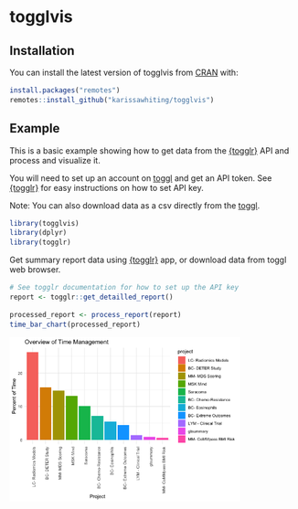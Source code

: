 
<!-- README.md is generated from README.Rmd. Please edit that file -->
togglvis
========

<!-- badges: start -->
<!-- badges: end -->
Installation
------------

You can install the latest version of togglvis from [CRAN](https://CRAN.R-project.org) with:

``` r
install.packages("remotes")
remotes::install_github("karissawhiting/togglvis")
```

Example
-------

This is a basic example showing how to get data from the [{togglr}](https://github.com/ThinkR-open/togglr) API and process and visualize it.

You will need to set up an account on [toggl](https://toggl.com/) and get an API token. See [{togglr}](https://github.com/ThinkR-open/togglr) for easy instructions on how to set API key.

Note: You can also download data as a csv directly from the [toggl](https://toggl.com/).

``` r
library(togglvis)
library(dplyr)
library(togglr)
```

Get summary report data using [{togglr}](https://github.com/ThinkR-open/togglr) app, or download data from toggl web browser.

``` r
# See togglr documentation for how to set up the API key
report <- togglr::get_detailled_report()
```

``` r
processed_report <- process_report(report)
time_bar_chart(processed_report)
```

<img src="man/figures/README-cars-1.png" width="80%" />

